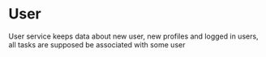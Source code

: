 # User
User service keeps data about new user, new profiles and logged in users, all tasks are supposed be associated with some user
